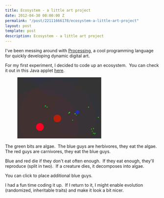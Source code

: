 ```yaml
---
title: Ecosystem - a little art project
date: 2012-04-30 00:00:00 Z
permalink: "/post/22111666178/ecosystem-a-little-art-project"
layout: post
template: post
description: Ecosystem - a little art project
---
```


<p>I've been messing around with <a href="http://processing.org/">Processing</a>, a cool programming language for quickly developing dynamic digital art.</p>
<p>For my first experiment, I decided to code up an ecosystem. &nbsp;You can check it out in this Java applet <a href="http://randylubin.com/ecosystem/index.html">here</a>.</p>
<p><figure data-orig-height="200" data-orig-width="274"><img src="/images/96e20725796391edd502b21c5850fb3f55d8749b7987eefbb6c56fd942c324c3.png" data-orig-height="200" data-orig-width="274"></figure></p>
<p>The green bits are algae. &nbsp;The blue guys are&nbsp;herbivores, they eat the algae. The red guys are carnivores, they eat the blue guys.</p>
<p>Blue and red die if they don't eat often enough. &nbsp;If they eat enough, they'll reproduce (split in two). &nbsp;If a creature dies, it decomposes into algae.</p>
<p>You can click to place additional blue guys.</p>
<p>I had a fun time coding it up. &nbsp;If I return to it, I might enable evolution (randomized, inheritable traits) and make it look a bit nicer.</p>